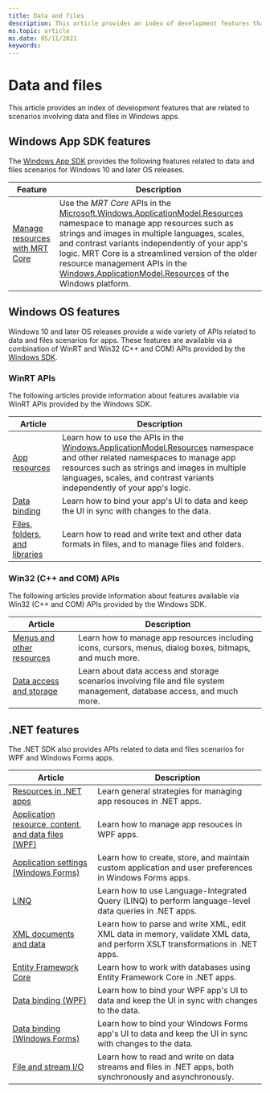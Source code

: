 ```yaml
---
title: Data and files
description: This article provides an index of development features that are related to scenarios involving data and files in Windows apps.
ms.topic: article
ms.date: 05/11/2021
keywords: 
---
```


# Data and files

This article provides an index of development features that are related to scenarios involving data and files in Windows apps.

## Windows App SDK features

The [Windows App SDK](../windows-app-sdk/index.md) provides the following features related to data and files scenarios for Windows 10 and later OS releases.

| Feature | Description |
|---------|-------------|
| [Manage resources with MRT Core](../windows-app-sdk/mrtcore/mrtcore-overview.md) | Use the *MRT Core* APIs in the [Microsoft.Windows.ApplicationModel.Resources](/windows/windows-app-sdk/api/winrt/microsoft.windows.applicationmodel.resources) namespace to manage app resources such as strings and images in multiple languages, scales, and contrast variants independently of your app's logic. MRT Core is a streamlined version of the older resource management APIs in the [Windows.ApplicationModel.Resources](/uwp/api/windows.applicationmodel.resources) of the Windows platform. |

## Windows OS features

Windows 10 and later OS releases provide a wide variety of APIs related to data and files scenarios for apps. These features are available via a combination of WinRT and Win32 (C++ and COM) APIs provided by the [Windows SDK](https://developer.microsoft.com/windows/downloads/windows-sdk).

### WinRT APIs

The following articles provide information about features available via WinRT APIs provided by the Windows SDK.

| Article | Description |
|---------|-------------|
| [App resources](/windows/uwp/app-resources/) | Learn how to use the APIs in the [Windows.ApplicationModel.Resources](/uwp/api/windows.applicationmodel.resources) namespace and other related namespaces to manage app resources such as strings and images in multiple languages, scales, and contrast variants independently of your app's logic. |
| [Data binding](/windows/uwp/data-binding/) | Learn how to bind your app's UI to data and keep the UI in sync with changes to the data. |
| [Files, folders, and libraries](/windows/uwp/files/) | Learn how to read and write text and other data formats in files, and to manage files and folders. |

### Win32 (C++ and COM) APIs

The following articles provide information about features available via Win32 (C++ and COM) APIs provided by the Windows SDK.

| Article | Description |
|---------|-------------|
| [Menus and other resources](/windows/win32/menurc/resources) | Learn how to manage app resources including icons, cursors, menus, dialog boxes, bitmaps, and much more. |
| [Data access and storage](/windows/desktop/data-access-and-storage) | Learn about data access and storage scenarios involving file and file system management, database access, and much more. |

## .NET features

The .NET SDK also provides APIs related to data and files scenarios for WPF and Windows Forms apps.

| Article | Description |
|---------|-------------|
| [Resources in .NET apps](/dotnet/framework/resources/) | Learn general strategies for managing app resouces in .NET apps. |
| [Application resource, content, and data files (WPF)](/dotnet/framework/wpf/app-development/wpf-application-resource-content-and-data-files) | Learn how to manage app resouces in WPF apps. |
| [Application settings (Windows Forms)](/dotnet/framework/winforms/advanced/application-settings-for-windows-forms) | Learn how to create, store, and maintain custom application and user preferences in Windows Forms apps. |
| [LINQ](/dotnet/standard/linq/)  | Learn how to use Language-Integrated Query (LINQ) to perform language-level data queries in .NET apps.  |
| [XML documents and data](/dotnet/standard/data/xml/)  | Learn how to parse and write XML, edit XML data in memory, validate XML data, and perform XSLT transformations in .NET apps.  |
| [Entity Framework Core](/ef/core/)  | Learn how to work with databases using Entity Framework Core in .NET apps.  |
| [Data binding (WPF)](/dotnet/framework/wpf/data/data-binding-wpf) | Learn how to bind your WPF app's UI to data and keep the UI in sync with changes to the data. |
| [Data binding (Windows Forms)](/dotnet/framework/winforms/windows-forms-data-binding) | Learn how to bind your Windows Forms app's UI to data and keep the UI in sync with changes to the data. |
| [File and stream I/O](/dotnet/standard/io/) | Learn how to read and write on data streams and files in .NET apps, both synchronously and asynchronously. |
